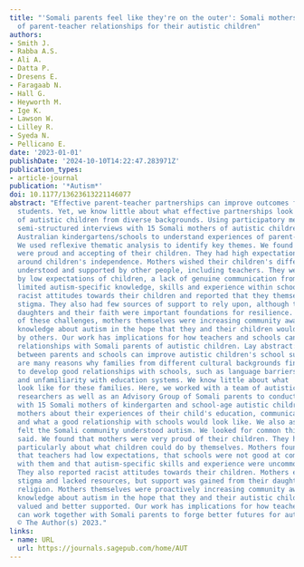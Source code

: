 ```yaml
---
title: "'Somali parents feel like they're on the outer': Somali mothers' experiences
  of parent-teacher relationships for their autistic children"
authors:
- Smith J.
- Rabba A.S.
- Ali A.
- Datta P.
- Dresens E.
- Faragaab N.
- Hall G.
- Heyworth M.
- Ige K.
- Lawson W.
- Lilley R.
- Syeda N.
- Pellicano E.
date: '2023-01-01'
publishDate: '2024-10-10T14:22:47.283971Z'
publication_types:
- article-journal
publication: '*Autism*'
doi: 10.1177/13623613221146077
abstract: "Effective parent-teacher partnerships can improve outcomes for autistic
  students. Yet, we know little about what effective partnerships look like for parents
  of autistic children from diverse backgrounds. Using participatory methods, we conducted
  semi-structured interviews with 15 Somali mothers of autistic children attending
  Australian kindergartens/schools to understand experiences of parent-teacher interactions.
  We used reflexive thematic analysis to identify key themes. We found that mothers
  were proud and accepting of their children. They had high expectations, particularly
  around children's independence. Mothers wished their children's differences were
  understood and supported by other people, including teachers. They were frustrated
  by low expectations of children, a lack of genuine communication from teachers and
  limited autism-specific knowledge, skills and experience within schools. They described
  racist attitudes towards their children and reported that they themselves had experienced
  stigma. They also had few sources of support to rely upon, although their non-autistic
  daughters and their faith were important foundations for resilience. Despite all
  of these challenges, mothers themselves were increasing community awareness and
  knowledge about autism in the hope that they and their children would be valued
  by others. Our work has implications for how teachers and schools can foster successful
  relationships with Somali parents of autistic children. Lay abstract: Good relationships
  between parents and schools can improve autistic children's school success. There
  are many reasons why families from different cultural backgrounds find it harder
  to develop good relationships with schools, such as language barriers, discrimination
  and unfamiliarity with education systems. We know little about what 'good relationships'
  look like for these families. Here, we worked with a team of autistic and non-autistic
  researchers as well as an Advisory Group of Somali parents to conduct interviews
  with 15 Somali mothers of kindergarten and school-age autistic children. We asked
  mothers about their experiences of their child's education, communication with teachers
  and what a good relationship with schools would look like. We also asked how they
  felt the Somali community understood autism. We looked for common things that mothers
  said. We found that mothers were very proud of their children. They had high expectations,
  particularly about what children could do by themselves. Mothers found it frustrating
  that teachers had low expectations, that schools were not good at communicating
  with them and that autism-specific skills and experience were uncommon in schools.
  They also reported racist attitudes towards their children. Mothers experienced
  stigma and lacked resources, but support was gained from their daughters and their
  religion. Mothers themselves were proactively increasing community awareness and
  knowledge about autism in the hope that they and their autistic children would be
  valued and better supported. Our work has implications for how teachers and schools
  can work together with Somali parents to forge better futures for autistic children.Copyright
  © The Author(s) 2023."
links:
- name: URL
  url: https://journals.sagepub.com/home/AUT
---
```

